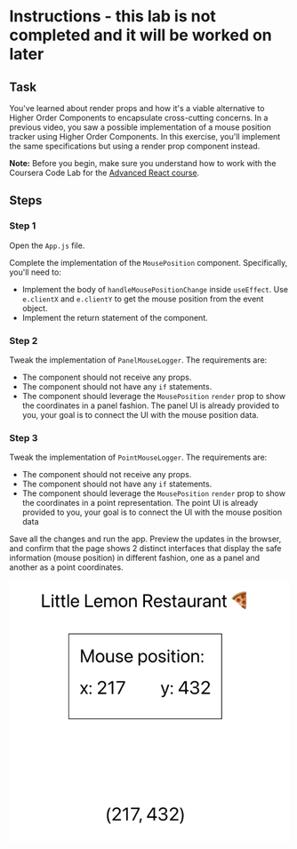 # Instructions - this lab is not completed and it will be worked on later

## Task

You've learned about render props and how it's a viable alternative to Higher Order Components to encapsulate cross-cutting concerns.
In a previous video, you saw a possible implementation of a mouse position tracker using Higher Order Components.
In this exercise, you'll implement the same specifications but using a render prop component instead.

**Note:** Before you begin, make sure you understand how to work with the Coursera Code Lab for the [Advanced React course](https://www.coursera.org/learn/advanced-react/supplement/htaLX/working-with-labs-in-this-course).

## Steps

### **Step 1**

Open the `App.js` file.

Complete the implementation of the `MousePosition` component. Specifically, you'll need to:

- Implement the body of `handleMousePositionChange` inside `useEffect`. Use `e.clientX` and `e.clientY` to get the mouse position from the event object.
- Implement the return statement of the component.

### **Step 2**

Tweak the implementation of `PanelMouseLogger`. The requirements are:

- The component should not receive any props.
- The component should not have any `if` statements.
- The component should leverage the `MousePosition` `render` prop to show the coordinates in a panel fashion. The panel UI is already provided to you, your goal is to connect the UI with the mouse position data.

### **Step 3**

Tweak the implementation of `PointMouseLogger`. The requirements are:

- The component should not receive any props.
- The component should not have any `if` statements.
- The component should leverage the `MousePosition` `render` prop to show the coordinates in a point representation. The point UI is already provided to you, your goal is to connect the UI with the mouse position data

Save all the changes and run the app.
Preview the updates in the browser, and confirm that the page shows 2 distinct interfaces that display the safe information (mouse position) in different fashion, one as a panel and another as a point coordinates.

![Alt text](images/image1.png)
